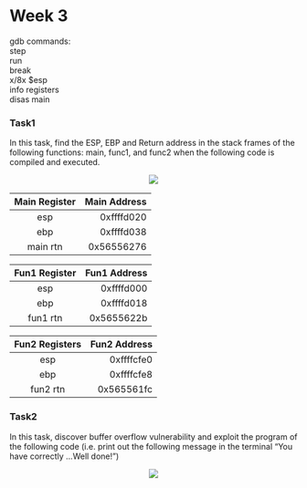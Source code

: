 # Week 3


gdb commands:\
step\
run\
break\
x/8x $esp\
info registers\
disas main


### Task1
In this task, find the ESP, EBP and Return address in the stack frames of the following functions: main, func1, and func2 when the following code is compiled and executed.

<p align='center'>
<img src="https://github.com/LouisXVBTW/Vulnerability-Discovery-And-Exploitation/blob/main/images/week3task1a.png">
</p>

|Main Register|Main Address|
|:-----------:|-----------:|
|esp |0xffffd020|
|ebp|0xffffd038|
|main rtn|0x56556276|

|Fun1 Register|Fun1 Address|
|:-----------:|-----------:|
|esp|0xffffd000|
|ebp|0xffffd018|
|fun1 rtn|0x5655622b|

|Fun2 Registers|Fun2 Address|
|:------:|-----:|
|esp|0xffffcfe0|
|ebp|0xffffcfe8|
|fun2 rtn|0x565561fc|

### Task2
In this task, discover buffer overflow vulnerability and exploit the program of the following code (i.e. print out the following message in the terminal “You have correctly ...Well done!”)

<p align='center'>
<img src="https://github.com/LouisXVBTW/Vulnerability-Discovery-And-Exploitation/blob/main/images/week3task2.png">
</p>
